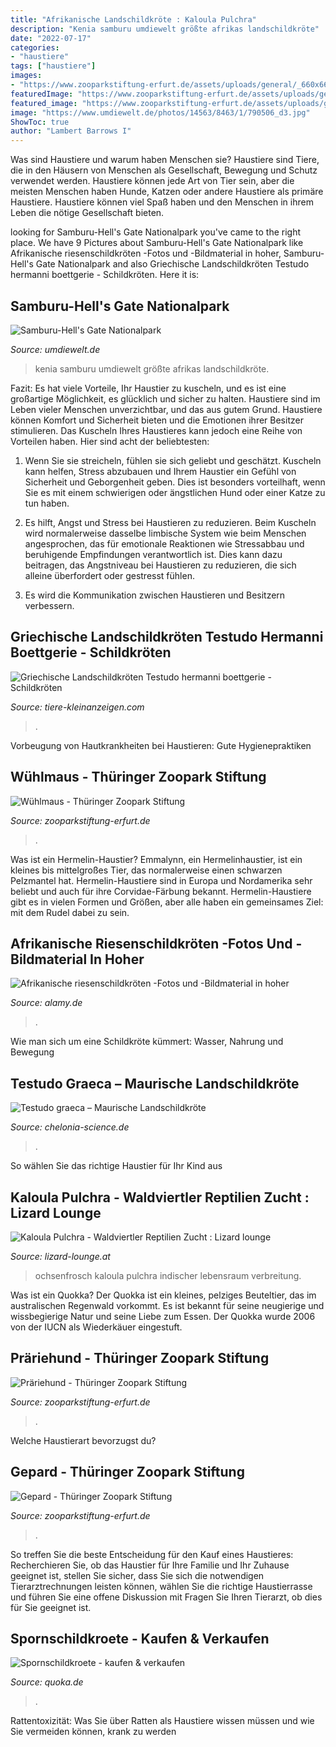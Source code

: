 ```yaml
---
title: "Afrikanische Landschildkröte : Kaloula Pulchra"
description: "Kenia samburu umdiewelt größte afrikas landschildkröte"
date: "2022-07-17"
categories:
- "haustiere"
tags: ["haustiere"]
images:
- "https://www.zooparkstiftung-erfurt.de/assets/uploads/general/_660x660_crop_center-center_none/Levante-Wuehlmaus-6.JPG"
featuredImage: "https://www.zooparkstiftung-erfurt.de/assets/uploads/general/_660x660_crop_center-center_none/Levante-Wuehlmaus-6.JPG"
featured_image: "https://www.zooparkstiftung-erfurt.de/assets/uploads/general/_660x660_crop_center-center_none/Praeriehund-2.jpg"
image: "https://www.umdiewelt.de/photos/14563/8463/1/790506_d3.jpg"
ShowToc: true
author: "Lambert Barrows I"
---
```



Was sind Haustiere und warum haben Menschen sie?
Haustiere sind Tiere, die in den Häusern von Menschen als Gesellschaft, Bewegung und Schutz verwendet werden. Haustiere können jede Art von Tier sein, aber die meisten Menschen haben Hunde, Katzen oder andere Haustiere als primäre Haustiere. Haustiere können viel Spaß haben und den Menschen in ihrem Leben die nötige Gesellschaft bieten.

	

		
looking for Samburu-Hell&#039;s Gate Nationalpark you've came to the right place. We have 9 Pictures about Samburu-Hell&#039;s Gate Nationalpark like Afrikanische riesenschildkröten -Fotos und -Bildmaterial in hoher, Samburu-Hell&#039;s Gate Nationalpark and also Griechische Landschildkröten Testudo hermanni boettgerie - Schildkröten. Here it is:
		
    
## Samburu-Hell&#039;s Gate Nationalpark

<img loading=lazy src="https://www.umdiewelt.de/photos/14563/8463/1/790506_d3.jpg" onerror="this.onerror=null;this.src='https://tse1.mm.bing.net/th?id=OIP.6gLnZzwr3J6GNFyylF5F7AHaFj&amp;pid=15.1';" alt="Samburu-Hell&#039;s Gate Nationalpark">

_Source: umdiewelt.de_

>kenia samburu umdiewelt größte afrikas landschildkröte. 

	

Fazit: Es hat viele Vorteile, Ihr Haustier zu kuscheln, und es ist eine großartige Möglichkeit, es glücklich und sicher zu halten.
Haustiere sind im Leben vieler Menschen unverzichtbar, und das aus gutem Grund. Haustiere können Komfort und Sicherheit bieten und die Emotionen ihrer Besitzer stimulieren. Das Kuscheln Ihres Haustieres kann jedoch eine Reihe von Vorteilen haben. Hier sind acht der beliebtesten:
1. Wenn Sie sie streicheln, fühlen sie sich geliebt und geschätzt. Kuscheln kann helfen, Stress abzubauen und Ihrem Haustier ein Gefühl von Sicherheit und Geborgenheit geben. Dies ist besonders vorteilhaft, wenn Sie es mit einem schwierigen oder ängstlichen Hund oder einer Katze zu tun haben.

2. Es hilft, Angst und Stress bei Haustieren zu reduzieren. Beim Kuscheln wird normalerweise dasselbe limbische System wie beim Menschen angesprochen, das für emotionale Reaktionen wie Stressabbau und beruhigende Empfindungen verantwortlich ist. Dies kann dazu beitragen, das Angstniveau bei Haustieren zu reduzieren, die sich alleine überfordert oder gestresst fühlen.

3. Es wird die Kommunikation zwischen Haustieren und Besitzern verbessern.

    
## Griechische Landschildkröten Testudo Hermanni Boettgerie - Schildkröten

<img loading=lazy src="https://www.tiere-kleinanzeigen.com/export/b7494db09e49010675c6f08eca2f7.jpg" onerror="this.onerror=null;this.src='https://tse2.mm.bing.net/th?id=OIP.8fqel4lyUGDR3JVt9EHOOAHaEg&amp;pid=15.1';" alt="Griechische Landschildkröten Testudo hermanni boettgerie - Schildkröten">

_Source: tiere-kleinanzeigen.com_

>. 

	

Vorbeugung von Hautkrankheiten bei Haustieren: Gute Hygienepraktiken

    
## Wühlmaus - Thüringer Zoopark Stiftung

<img loading=lazy src="https://www.zooparkstiftung-erfurt.de/assets/uploads/general/_660x660_crop_center-center_none/Levante-Wuehlmaus-6.JPG" onerror="this.onerror=null;this.src='https://tse4.mm.bing.net/th?id=OIP.qLgaRaobXbuWf36J7WSxwAHaHa&amp;pid=15.1';" alt="Wühlmaus - Thüringer Zoopark Stiftung">

_Source: zooparkstiftung-erfurt.de_

>. 

	

Was ist ein Hermelin-Haustier?
Emmalynn, ein Hermelinhaustier, ist ein kleines bis mittelgroßes Tier, das normalerweise einen schwarzen Pelzmantel hat. Hermelin-Haustiere sind in Europa und Nordamerika sehr beliebt und auch für ihre Corvidae-Färbung bekannt. Hermelin-Haustiere gibt es in vielen Formen und Größen, aber alle haben ein gemeinsames Ziel: mit dem Rudel dabei zu sein.

    
## Afrikanische Riesenschildkröten -Fotos Und -Bildmaterial In Hoher

<img loading=lazy src="https://c8.alamy.com/compde/2d00gg9/riesenschildkrote-aldabrachelys-giganteatestudo-gigantea-die-fur-die-inseln-der-aldabra-atoll-auf-den-seychellen-2d00gg9.jpg" onerror="this.onerror=null;this.src='https://tse3.mm.bing.net/th?id=OIP.qBX9oNUbduBow1c-0YpHHgHaFc&amp;pid=15.1';" alt="Afrikanische riesenschildkröten -Fotos und -Bildmaterial in hoher">

_Source: alamy.de_

>. 

	

Wie man sich um eine Schildkröte kümmert: Wasser, Nahrung und Bewegung

    
## Testudo Graeca – Maurische Landschildkröte

<img loading=lazy src="https://chelonia-science.de/images/igallery/resized/101-200/Testudo-graeca-Hans-Juergen-Bidmon-04-131-1600-1000-80-wm-right_bottom-100-wasserzeichenpng.jpg" onerror="this.onerror=null;this.src='https://tse3.mm.bing.net/th?id=OIP.T5vh7oTShFLzizWo5tzq1gHaFj&amp;pid=15.1';" alt="Testudo graeca – Maurische Landschildkröte">

_Source: chelonia-science.de_

>. 

	

So wählen Sie das richtige Haustier für Ihr Kind aus

    
## Kaloula Pulchra - Waldviertler Reptilien Zucht : Lizard Lounge

<img loading=lazy src="https://image.jimcdn.com/app/cms/image/transf/dimension=950x10000:format=jpg/path/s7948b6c75afc711c/image/ib81a6a942164d6d3/version/1422912887/image.jpg" onerror="this.onerror=null;this.src='https://tse4.mm.bing.net/th?id=OIP.Dje2st9VGZrQzC1ynh2u_gHaEK&amp;pid=15.1';" alt="Kaloula Pulchra - Waldviertler Reptilien Zucht : Lizard lounge">

_Source: lizard-lounge.at_

>ochsenfrosch kaloula pulchra indischer lebensraum verbreitung. 

	

Was ist ein Quokka?
Der Quokka ist ein kleines, pelziges Beuteltier, das im australischen Regenwald vorkommt. Es ist bekannt für seine neugierige und wissbegierige Natur und seine Liebe zum Essen. Der Quokka wurde 2006 von der IUCN als Wiederkäuer eingestuft.

    
## Präriehund - Thüringer Zoopark Stiftung

<img loading=lazy src="https://www.zooparkstiftung-erfurt.de/assets/uploads/general/_660x660_crop_center-center_none/Praeriehund-2.jpg" onerror="this.onerror=null;this.src='https://tse3.mm.bing.net/th?id=OIP.EhspZ3MNxMCnpTz5SCIpSQHaHa&amp;pid=15.1';" alt="Präriehund - Thüringer Zoopark Stiftung">

_Source: zooparkstiftung-erfurt.de_

>. 

	

Welche Haustierart bevorzugst du?

    
## Gepard - Thüringer Zoopark Stiftung

<img loading=lazy src="https://www.zooparkstiftung-erfurt.de/assets/uploads/general/_660x660_crop_center-center_none/Ghalib.jpg" onerror="this.onerror=null;this.src='https://tse3.mm.bing.net/th?id=OIP.VwuE0S3cM8wvh_yHxGEkfAHaHa&amp;pid=15.1';" alt="Gepard - Thüringer Zoopark Stiftung">

_Source: zooparkstiftung-erfurt.de_

>. 

	

So treffen Sie die beste Entscheidung für den Kauf eines Haustieres: Recherchieren Sie, ob das Haustier für Ihre Familie und Ihr Zuhause geeignet ist, stellen Sie sicher, dass Sie sich die notwendigen Tierarztrechnungen leisten können, wählen Sie die richtige Haustierrasse und führen Sie eine offene Diskussion mit Fragen Sie Ihren Tierarzt, ob dies für Sie geeignet ist.

    
## Spornschildkroete - Kaufen &amp; Verkaufen

<img loading=lazy src="https://pic0.qimage.de/08/95/33/s247339508.jpg" onerror="this.onerror=null;this.src='https://tse4.mm.bing.net/th?id=OIP.It8y2wWvP2iwr-MwL2rWRAAAAA&amp;pid=15.1';" alt="Spornschildkroete - kaufen &amp; verkaufen">

_Source: quoka.de_

>. 

	

Rattentoxizität: Was Sie über Ratten als Haustiere wissen müssen und wie Sie vermeiden können, krank zu werden

